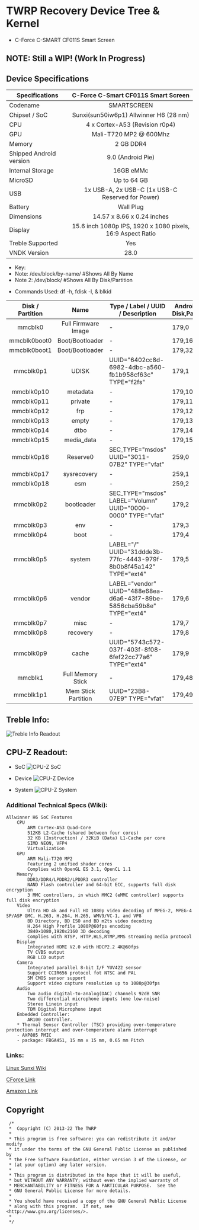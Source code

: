 # TWRP Recovery Device Tree & Kernel
* C-Force C-SMART CF011S Smart Screen

## NOTE: Still a WIP! (Work In Progress)

## Device Specifications

| Specifications          | C-Force C-Smart CF011S Smart Screen                                 |
| ----------------------- | :-----------------------------------------------------------------: |
| Codename                | SMARTSCREEN                                                         |
| Chipset / SoC           | Sunxi(sun50iw6p1) Allwinner H6 (28 nm)                              |
| CPU                     | 4 x Cortex-A53 (Revision r0p4)                                      |
| GPU                     | Mali-T720 MP2 @ 600Mhz                                              |
| Memory                  | 2 GB DDR4                                                           |
| Shipped Android version | 9.0 (Android Pie)                                                   |
| Internal Storage        | 16GB eMMc                                                           |
| MicroSD                 | Up to 64 GB                                                         |
| USB                     | 1x USB-A, 2x USB-C (1x USB-C Reserved for Power)                    |
| Battery                 | Wall Plug                                                           |
| Dimensions              | 14.57 x 8.66 x 0.24 inches                                          |
| Display                 | 15.6 inch 1080p IPS, 1920 x 1080 pixels, 16:9 Aspect Ratio          |
| Treble Supported        | Yes                                                                 |
| VNDK Version            | 28.0                                                                |


* Key:
 * Note: /dev/block/by-name/ #Shows All By Name
  * Note 2: /dev/block/ #Shows All By Disk/Partition
   - Commands Used: df -h, fdisk -l, & blkid

| Disk / Partition         | Name                     | Type / Label / UUID / Description                                      | Android SM Disk,Partition |
| :----------------------: | :----------------------: | ---------------------------------------------------------------------- | ------ |
| mmcblk0                  | Full Firmware Image      | -                                                                      | 179,0  |                 
| mmcblk0boot0             | Boot/Bootloader          | -                                                                      | 179,16 |   
| mmcblk0boot1             | Boot/Bootloader          | -                                                                      | 179,32 |
| mmcblk0p1                | UDISK                    | UUID="6402cc8d-6982-4dbc-a560-fb1b958cf63c" TYPE="f2fs"                | 179,1  |
| mmcblk0p10               | metadata                 | -                                                                      | 179,10 |
| mmcblk0p11               | private                  | -                                                                      | 179,11 |
| mmcblk0p12               | frp                      | -                                                                      | 179,12 |
| mmcblk0p13               | empty                    | -                                                                      | 179,13 |
| mmcblk0p14               | dtbo                     | -                                                                      | 179,14 |
| mmcblk0p15               | media_data               | -                                                                      | 179,15 |
| mmcblk0p16               | Reserve0                 | SEC_TYPE="msdos" UUID="3011-07B2" TYPE="vfat"                          | 259,0  |
| mmcblk0p17               | sysrecovery              | -                                                                      | 259,1  |
| mmcblk0p18               | esm                      | -                                                                      | 259,2  |
| mmcblk0p2                | bootloader               | SEC_TYPE="msdos" LABEL="Volumn" UUID="0000-0000" TYPE="vfat"           | 179,2  |
| mmcblk0p3                | env                      | -                                                                      | 179,3  |
| mmcblk0p4                | boot                     | -                                                                      | 179,4  |
| mmcblk0p5                | system                   | LABEL="/" UUID="31ddde3b-77fc-4443-979f-8b0b8f45a142" TYPE="ext4"      | 179,5  |
| mmcblk0p6                | vendor                   | LABEL="vendor" UUID="488e68ea-d6a6-43f7-89be-5856cba59b8e" TYPE="ext4" | 179,6  |
| mmcblk0p7                | misc                     | -                                                                      | 179,7  |
| mmcblk0p8                | recovery                 | -                                                                      | 179,8  |
| mmcblk0p9                | cache                    | UUID="5743c572-037f-403f-8f08-6fef22cc77a6" TYPE="ext4"                | 179,9  |
| mmcblk1                  | Full Memory Stick        | -                                                                      | 179,48 |
| mmcblk1p1                | Mem Stick Partition      | UUID="23B8-07E9" TYPE="vfat"                                           | 179,49 |

## Treble Info:

![Treble Info Readout](Screenshot_TrebleInfo.png)

## CPU-Z Readout:

* SoC
![CPU-Z SoC](Screenshot_cpuz-soc.png)

* Device
![CPU-Z Device](Screenshot_cpuz-device.png)

* System
![CPU-Z System](Screenshot_cpuz-system.png)

### Additional Technical Specs (Wiki):
```
Allwinner H6 SoC Features
    CPU
        ARM Cortex-A53 Quad-Core
        512KB L2-Cache (shared between four cores)
        32 KB (Instruction) / 32KiB (Data) L1-Cache per core
        SIMD NEON, VFP4
        Virtualization
    GPU
        ARM Mali-T720 MP2
        Featuring 2 unified shader cores
        Complies with OpenGL ES 3.1, OpenCL 1.1
    Memory
        DDR3/DDR4/LPDDR2/LPDDR3 controller
        NAND Flash controller and 64-bit ECC, supports full disk encryption
        3 MMC controllers, in which MMC2 (eMMC controller) supports full disk encryption
    Video
        Ultra HD 4k and Full HD 1080p video decoding of MPEG-2, MPEG-4 SP/ASP GMC, H.263, H.264, H.265, WMV9/VC-1, and VP8
        BD Directory, BD ISO and BD m2ts video decoding
        H.264 High Profile 1080P@60fps encoding
        3840×1080,1920x2160 3D decoding
        Complies with RTSP, HTTP,HLS,RTMP,MMS streaming media protocol
    Display
        Integrated HDMI V2.0 with HDCP2.2 4K@60fps
        TV CVBS output
        RGB LCD output
    Camera
        Integrated parallel 8-bit I/F YUV422 sensor
        Support CCIR656 protocol fot NTSC and PAL
        5M CMOS sensor support
        Support video capture resolution up to 1080p@30fps
    Audio
        Two audio digital-to-analog(DAC) channels 92dB SNR
        Two differential microphone inputs (one low-noise)
        Stereo Linein input
        TDM Digital Microphone input
    Embedded Controller:
        AR100 controller.
    * Thermal Sensor Controller (TSC) providing over-temperature protection interrupt and over-temperature alarm interrupt
    - AXP805 PMIC
    - package: FBGA451, 15 mm x 15 mm, 0.65 mm Pitch
```

### Links:

[Linux Sunxi Wiki](https://linux-sunxi.org/H6)

[CForce Link](https://cforcedesign.com/collections/frontpage/products/c-smart-the-world-s-first-portable-android-touch-display)

[Amazon Link](https://www.amazon.com/CF011S-Portable-Assistant-15-6inch-Compatible/dp/B08HQRNCDV)

## Copyright

```
 /*
 *  Copyright (C) 2013-22 The TWRP
 *
 * This program is free software: you can redistribute it and/or modify
 * it under the terms of the GNU General Public License as published by
 * the Free Software Foundation, either version 3 of the License, or
 * (at your option) any later version.
 *
 * This program is distributed in the hope that it will be useful,
 * but WITHOUT ANY WARRANTY; without even the implied warranty of
 * MERCHANTABILITY or FITNESS FOR A PARTICULAR PURPOSE.  See the
 * GNU General Public License for more details.
 *
 * You should have received a copy of the GNU General Public License
 * along with this program.  If not, see <http://www.gnu.org/licenses/>.
 *
 */
 ```
